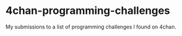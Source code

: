 # 4chan-programming-challenges
My submissions to a list of programming challenges I found on 4chan.
